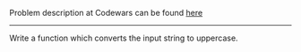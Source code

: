 Problem description at Codewars can be found
[here](https://www.codewars.com/kata/57a0556c7cb1f31ab3000ad7/train/python)

-------------

Write a function which converts the input string to uppercase.
